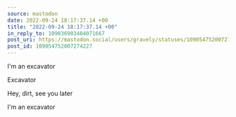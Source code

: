 ```yaml
---
source: mastodon
date: 2022-09-24 18:17:37.14 +00
title: "2022-09-24 18:17:37.14 +00"
in_reply_to: 109036903484071667
post_uri: https://mastodon.social/users/gravely/statuses/109054752007274227
post_id: 109054752007274227
---
```

I'm an excavator

Excavator

Hey, dirt, see you later

I'm an excavator


